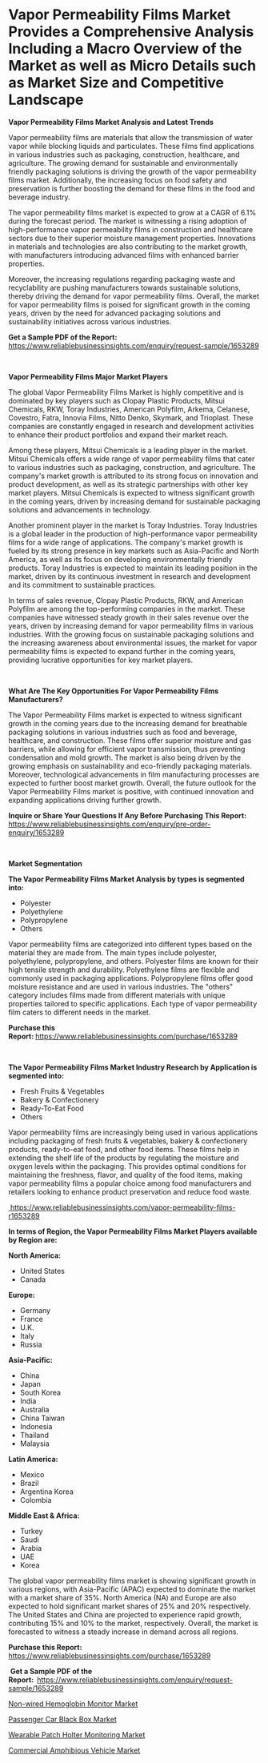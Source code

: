 <p><h1>Vapor Permeability Films Market Provides a Comprehensive Analysis Including a Macro Overview of the Market as well as Micro Details such as Market Size and Competitive Landscape</h1></p><p><strong>Vapor Permeability Films Market Analysis and Latest Trends</strong></p>
<p><p>Vapor permeability films are materials that allow the transmission of water vapor while blocking liquids and particulates. These films find applications in various industries such as packaging, construction, healthcare, and agriculture. The growing demand for sustainable and environmentally friendly packaging solutions is driving the growth of the vapor permeability films market. Additionally, the increasing focus on food safety and preservation is further boosting the demand for these films in the food and beverage industry.</p><p>The vapor permeability films market is expected to grow at a CAGR of 6.1% during the forecast period. The market is witnessing a rising adoption of high-performance vapor permeability films in construction and healthcare sectors due to their superior moisture management properties. Innovations in materials and technologies are also contributing to the market growth, with manufacturers introducing advanced films with enhanced barrier properties.</p><p>Moreover, the increasing regulations regarding packaging waste and recyclability are pushing manufacturers towards sustainable solutions, thereby driving the demand for vapor permeability films. Overall, the market for vapor permeability films is poised for significant growth in the coming years, driven by the need for advanced packaging solutions and sustainability initiatives across various industries.</p></p>
<p><strong>Get a Sample PDF of the Report:&nbsp;</strong> <a href="https://www.reliablebusinessinsights.com/enquiry/request-sample/1653289">https://www.reliablebusinessinsights.com/enquiry/request-sample/1653289</a></p>
<p>&nbsp;</p>
<p><strong>Vapor Permeability Films Major Market Players</strong></p>
<p><p>The global Vapor Permeability Films Market is highly competitive and is dominated by key players such as Clopay Plastic Products, Mitsui Chemicals, RKW, Toray Industries, American Polyfilm, Arkema, Celanese, Covestro, Fatra, Innovia Films, Nitto Denko, Skymark, and Trioplast. These companies are constantly engaged in research and development activities to enhance their product portfolios and expand their market reach.</p><p>Among these players, Mitsui Chemicals is a leading player in the market. Mitsui Chemicals offers a wide range of vapor permeability films that cater to various industries such as packaging, construction, and agriculture. The company's market growth is attributed to its strong focus on innovation and product development, as well as its strategic partnerships with other key market players. Mitsui Chemicals is expected to witness significant growth in the coming years, driven by increasing demand for sustainable packaging solutions and advancements in technology.</p><p>Another prominent player in the market is Toray Industries. Toray Industries is a global leader in the production of high-performance vapor permeability films for a wide range of applications. The company's market growth is fueled by its strong presence in key markets such as Asia-Pacific and North America, as well as its focus on developing environmentally friendly products. Toray Industries is expected to maintain its leading position in the market, driven by its continuous investment in research and development and its commitment to sustainable practices.</p><p>In terms of sales revenue, Clopay Plastic Products, RKW, and American Polyfilm are among the top-performing companies in the market. These companies have witnessed steady growth in their sales revenue over the years, driven by increasing demand for vapor permeability films in various industries. With the growing focus on sustainable packaging solutions and the increasing awareness about environmental issues, the market for vapor permeability films is expected to expand further in the coming years, providing lucrative opportunities for key market players.</p></p>
<p>&nbsp;</p>
<p><strong>What Are The Key Opportunities For Vapor Permeability Films Manufacturers?</strong></p>
<p><p>The Vapor Permeability Films market is expected to witness significant growth in the coming years due to the increasing demand for breathable packaging solutions in various industries such as food and beverage, healthcare, and construction. These films offer superior moisture and gas barriers, while allowing for efficient vapor transmission, thus preventing condensation and mold growth. The market is also being driven by the growing emphasis on sustainability and eco-friendly packaging materials. Moreover, technological advancements in film manufacturing processes are expected to further boost market growth. Overall, the future outlook for the Vapor Permeability Films market is positive, with continued innovation and expanding applications driving further growth.</p></p>
<p><strong>Inquire or Share Your Questions If Any Before Purchasing This Report:</strong> <a href="https://www.reliablebusinessinsights.com/enquiry/pre-order-enquiry/1653289">https://www.reliablebusinessinsights.com/enquiry/pre-order-enquiry/1653289</a></p>
<p>&nbsp;</p>
<p><strong>Market Segmentation</strong></p>
<p><strong>The Vapor Permeability Films Market Analysis by types is segmented into:</strong></p>
<p><ul><li>Polyester</li><li>Polyethylene</li><li>Polypropylene</li><li>Others</li></ul></p>
<p><p>Vapor permeability films are categorized into different types based on the material they are made from. The main types include polyester, polyethylene, polypropylene, and others. Polyester films are known for their high tensile strength and durability. Polyethylene films are flexible and commonly used in packaging applications. Polypropylene films offer good moisture resistance and are used in various industries. The "others" category includes films made from different materials with unique properties tailored to specific applications. Each type of vapor permeability film caters to different needs in the market.</p></p>
<p><strong>Purchase this Report:&nbsp;</strong><a href="https://www.reliablebusinessinsights.com/purchase/1653289">https://www.reliablebusinessinsights.com/purchase/1653289</a></p>
<p>&nbsp;</p>
<p><strong>The Vapor Permeability Films Market Industry Research by Application is segmented into:</strong></p>
<p><ul><li>Fresh Fruits & Vegetables</li><li>Bakery & Confectionery</li><li>Ready-To-Eat Food</li><li>Others</li></ul></p>
<p><p>Vapor permeability films are increasingly being used in various applications including packaging of fresh fruits & vegetables, bakery & confectionery products, ready-to-eat food, and other food items. These films help in extending the shelf life of the products by regulating the moisture and oxygen levels within the packaging. This provides optimal conditions for maintaining the freshness, flavor, and quality of the food items, making vapor permeability films a popular choice among food manufacturers and retailers looking to enhance product preservation and reduce food waste.</p></p>
<p><a href="https://www.reliablebusinessinsights.com/vapor-permeability-films-r1653289">&nbsp;https://www.reliablebusinessinsights.com/vapor-permeability-films-r1653289</a></p>
<p><strong>In terms of Region, the Vapor Permeability Films Market Players available by Region are:</strong></p>
<p>
    <p> <strong> North America: </strong>
        <ul>
            <li>United States</li>
            <li>Canada</li>
        </ul>
        </p> 
    <p> <strong> Europe: </strong>
        <ul>
            <li>Germany</li>
            <li>France</li>
            <li>U.K.</li>
            <li>Italy</li>
            <li>Russia</li>
        </ul>
        </p> 
    <p> <strong> Asia-Pacific: </strong>
        <ul>
            <li>China</li>
            <li>Japan</li>
            <li>South Korea</li>
            <li>India</li>
            <li>Australia</li>
            <li>China Taiwan</li>
            <li>Indonesia</li>
            <li>Thailand</li>
            <li>Malaysia</li>
        </ul>
        </p> 
    <p> <strong> Latin America: </strong>
        <ul>
            <li>Mexico</li>
            <li>Brazil</li>
            <li>Argentina Korea</li>
            <li>Colombia</li>
        </ul>
        </p> 
    <p> <strong> Middle East & Africa: </strong>
        <ul>
            <li>Turkey</li>
            <li>Saudi</li>
            <li>Arabia</li>
            <li>UAE</li>
            <li>Korea</li>
        </ul>
    </p>
    </p>
<p><p>The global vapor permeability films market is showing significant growth in various regions, with Asia-Pacific (APAC) expected to dominate the market with a market share of 35%. North America (NA) and Europe are also expected to hold significant market shares of 25% and 20% respectively. The United States and China are projected to experience rapid growth, contributing 15% and 10% to the market, respectively. Overall, the market is forecasted to witness a steady increase in demand across all regions.</p></p>
<p><strong>Purchase this Report: </strong><a href="https://www.reliablebusinessinsights.com/purchase/1653289">https://www.reliablebusinessinsights.com/purchase/1653289</a></p>
<p>&nbsp;<strong>Get a Sample PDF of the Report:&nbsp;&nbsp;</strong><a href="https://www.reliablebusinessinsights.com/enquiry/request-sample/1653289">https://www.reliablebusinessinsights.com/enquiry/request-sample/1653289</a></p>
<p><strong></strong></p>
<p><p><a href="https://github.com/sowravmitra0/Market-Research-Report-List-1/blob/main/non-wired-hemoglobin-monitor-market.md">Non-wired Hemoglobin Monitor Market</a></p><p><a href="https://www.linkedin.com/pulse/deep-dive-passenger-car-black-box-market-itstrends-segmentation-zoogf">Passenger Car Black Box Market</a></p><p><a href="https://github.com/kaiserrayhan25/Market-Research-Report-List-1/blob/main/wearable-patch-holter-monitoring-market.md">Wearable Patch Holter Monitoring Market</a></p><p><a href="https://www.linkedin.com/pulse/commercial-amphibious-vehicle-market-size-amp-share-analysis-fh6af">Commercial Amphibious Vehicle Market</a></p></p>